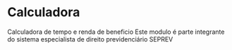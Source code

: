 # Calculadora
Calculadora de tempo e renda de beneficio
Este modulo é parte integrante do sistema especialista de direito previdenciário SEPREV
